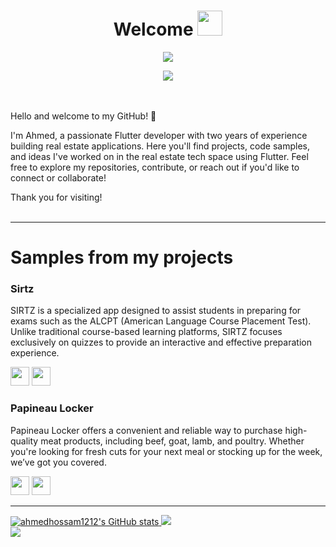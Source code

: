 <h1 align="center">Welcome <img src="https://media2.giphy.com/media/v1.Y2lkPTc5MGI3NjExOWZwYm50YnA4cWR6dXRscGxsbW5vc21tMDZoajhwcTM5cTJwbHpsaSZlcD12MV9pbnRlcm5hbF9naWZfYnlfaWQmY3Q9Zw/h0Cq1ClzO3UpupFPjP/giphy.webp" width="40"></h1>
<p align="center">
  <a href="https://github.com/DenverCoder1/readme-typing-svg"><img src="https://readme-typing-svg.herokuapp.com?lines=SoftWare+Engineer;Flutter+Developer&center=true&width=500&height=50"></a>
<!-- </p>
<br>
<p align="center"> 
	<img src="https://komarev.com/ghpvc/?username=amirbayat0&label=Profile%20views&color=0e75b6&style=plastic" alt="amirbayat0" /> 
</p> -->

<div align="center">
  <img src="https://visitor-badge.laobi.icu/badge?page_id=maurodesouza.maurodesouza&"  />
</div>



<br><br>
Hello and welcome to my GitHub! 👋

I'm Ahmed, a passionate Flutter developer with two years of experience building real estate applications. Here you'll find projects, code samples, and ideas I've worked on in the real estate tech space using Flutter.
Feel free to explore my repositories, contribute, or reach out if you'd like to connect or collaborate!

Thank you for visiting!
<br><br>

---
# Samples from my projects 
 ### Sirtz 
 SIRTZ is a specialized app designed to assist students in preparing for exams such as the ALCPT (American Language Course Placement Test). Unlike traditional course-based learning 
 platforms, SIRTZ focuses exclusively on quizzes to provide an interactive and effective preparation experience.

[<img src="https://camo.githubusercontent.com/2d5da2f73024f3b07b98bbf9e2aca04a0a37af07cbd83357e5c05547829ceb28/68747470733a2f2f696d672e736869656c64732e696f2f62616467652f47657425323069742532306f6e25323061707025323073746f72652d626c61636b2e7376673f7374796c653d666f722d7468652d6261646765266c6f676f3d6170702d73746f7265266c6f676f436f6c6f723d7768697465" height="30">](https://apps.apple.com/eg/app/sirtz/id6503646945)
 [<img src="https://camo.githubusercontent.com/3898cbf18edd82714bd2bedd34ffdbd159cc6f25ff4ee63b839f44d2ba278230/68747470733a2f2f696d672e736869656c64732e696f2f62616467652f47657425323069742532306f6e253230676f6f676c65253230706c61792d626c75652e7376673f7374796c653d666f722d7468652d6261646765266c6f676f3d676f6f676c652d706c6179" height="30">](https://play.google.com/store/apps/details?id=com.aboTaleb.sirtz&pcampaignid=web_share)


  ### Papineau Locker 
  Papineau Locker offers a convenient and reliable way to purchase high-quality meat products, including beef, goat, lamb, and poultry. Whether you're looking for fresh cuts for your 
  next meal or stocking up for the week, we’ve got you covered.

[<img src="https://camo.githubusercontent.com/2d5da2f73024f3b07b98bbf9e2aca04a0a37af07cbd83357e5c05547829ceb28/68747470733a2f2f696d672e736869656c64732e696f2f62616467652f47657425323069742532306f6e25323061707025323073746f72652d626c61636b2e7376673f7374796c653d666f722d7468652d6261646765266c6f676f3d6170702d73746f7265266c6f676f436f6c6f723d7768697465" height="30">](https://apps.apple.com/eg/app/papineau/id6745278447)
 [<img src="https://camo.githubusercontent.com/3898cbf18edd82714bd2bedd34ffdbd159cc6f25ff4ee63b839f44d2ba278230/68747470733a2f2f696d672e736869656c64732e696f2f62616467652f47657425323069742532306f6e253230676f6f676c65253230706c61792d626c75652e7376673f7374796c653d666f722d7468652d6261646765266c6f676f3d676f6f676c652d706c6179" height="30">](https://play.google.com/store/apps/details?id=com.cyparta.papineaulockerr&pcampaignid=web_share)


---

<a href="http://www.github.com/ahmedhossam1212"><img src="https://github-readme-stats.vercel.app/api?username=ahmedhossam1212&show_icons=true&hide=&count_private=true&title_color=facc15&text_color=ffffff&icon_color=0891b2&bg_color=1e3a8a&hide_border=true&show_icons=true" alt="ahmedhossam1212's GitHub stats" />
![](https://github-readme-streak-stats.herokuapp.com/?user=ahmedhossam1212&theme=default&hide_border=false)<br/>
![](https://github-readme-stats.vercel.app/api/top-langs/?username=ahmedhossam1212&theme=default&hide_border=false&include_all_commits=true&count_private=true&layout=compact)
